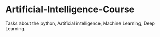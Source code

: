 # Artificial-Intelligence-Course
Tasks about the python, Artificial intelligence, Machine Learning, Deep Learning.
